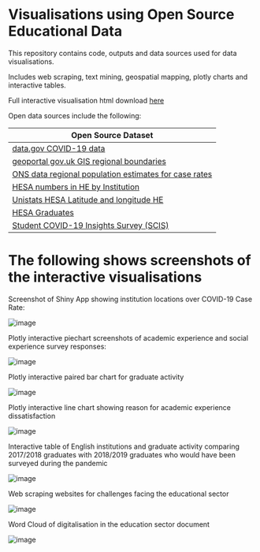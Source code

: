 # Visualisations using Open Source Educational Data

This repository contains code, outputs and data sources used for data visualisations.

Includes web scraping, text mining, geospatial mapping, plotly charts and interactive tables.

Full interactive visualisation html download [here](https://github.com/jennifer-cooper/visualisations/tree/main/outputs)

Open data sources include the following:

| **Open Source Dataset**                                                                                                                                                                                                                        |
|------------------------------------------------------------------------------------------------------------------------------------------------------------------------------------------------------------------------------------|
| [data.gov COVID-19 data](https://coronavirus.data.gov.uk/details/download)                                                                                                                                                         |
| [geoportal gov.uk GIS regional boundaries](https://geoportal.statistics.gov.uk/maps/ons::region-december-2015-boundaries/about)                                                                                                    |
| [ONS data regional population estimates for case rates](https://www.ons.gov.uk/peoplepopulationandcommunity/populationandmigration/populationestimates/datasets/populationestimatesforukenglandandwalesscotlandandnorthernireland) |
| [HESA numbers in HE by Institution](https://www.hesa.ac.uk/data-and-analysis/students/whos-in-he)                                                                                                                                  |
| [Unistats HESA Latitude and longitude HE](https://www-hesa-ac-uk.azurewebsites.net/support/tools-and-downloads/unistats)                                                                                                           |
| [HESA Graduates](https://www.hesa.ac.uk/news/20-07-2021/sb260-higher-education-graduate-outcomes-statistics)                                                                                                                       |
| [Student COVID-19 Insights Survey (SCIS)](https://www.ons.gov.uk/peoplepopulationandcommunity/healthandsocialcare/healthandwellbeing/datasets/coronavirusandhighereducationstudents)                                               |


# The following shows screenshots of the interactive visualisations

Screenshot of Shiny App showing institution locations over COVID-19 Case Rate:

![image](https://user-images.githubusercontent.com/68733783/134065633-ec397d12-1b91-4190-ae00-cefcd1af52d4.png)

Plotly interactive piechart screenshots of academic experience and social experience survey responses:

![image](https://user-images.githubusercontent.com/68733783/134066062-98e539e5-4467-414c-84d5-ad236c1c79db.png)

Plotly interactive paired bar chart for graduate activity

![image](https://user-images.githubusercontent.com/68733783/134066225-5fb473c9-dddc-4783-b407-2b358365d323.png)

Plotly interactive line chart showing reason for academic experience dissatisfaction 

![image](https://user-images.githubusercontent.com/68733783/134066510-8bcbd5c7-53f4-40ec-a87f-d07d7b81ae50.png)

Interactive table of English institutions and graduate activity comparing 2017/2018 graduates with 2018/2019 graduates who would have been surveyed during the pandemic

![image](https://user-images.githubusercontent.com/68733783/134066859-ac9889a8-b84a-4d0a-b350-64c8095bdd12.png)


Web scraping websites for challenges facing the educational sector

![image](https://user-images.githubusercontent.com/68733783/134066743-a0ff6d51-c920-4779-a434-5cef743e621f.png)

Word Cloud of digitalisation in the education sector document

![image](https://user-images.githubusercontent.com/68733783/134066685-f49d412f-6c7d-40c9-a5ca-97c94786d328.png)




